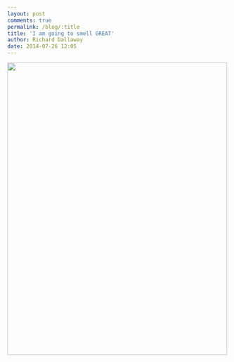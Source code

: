 ```yaml
---
layout: post
comments: true
permalink: /blog/:title
title: 'I am going to smell GREAT'
author: Richard Dallaway
date: 2014-07-26 12:05
---
```


<div><a href="//static.skitters.dallaway.com/tp_IMG_20140726_115847.jpg"><img src="//static.skitters.dallaway.com/tp_thumb_IMG_20140726_115847.jpg" width="500" height="667"/></a></div>


  
      
